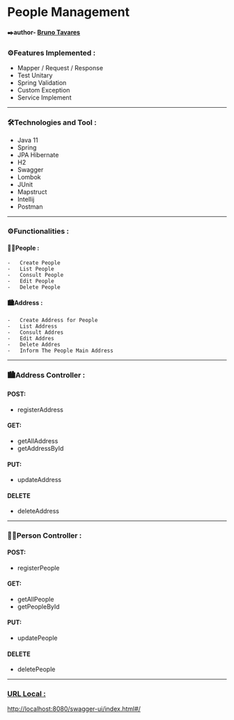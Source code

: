 # People Management

#### ✒️author- [Bruno Tavares](https://www.linkedin.com/in/brunoviniciusdev/)



### ⚙️Features Implemented :

-   Mapper / Request / Response
-   Test Unitary
-   Spring Validation
-   Custom Exception
-   Service Implement
---

### 🛠️Technologies and Tool :

-   Java 11
-   Spring
-   JPA Hibernate
-   H2
-   Swagger
-   Lombok
-   JUnit
-   Mapstruct
-   Intellij
-   Postman
---

### ⚙️Functionalities :

#### 🧑🏽People :
    
    -   Create People
    -   List People
    -   Consult People
    -   Edit People
    -   Delete People
    
#### 🏙️Address :
    
    -   Create Address for People
    -   List Address
    -   Consult Addres
    -   Edit Addres
    -   Delete Addres
    -   Inform The People Main Address
---



### 🏙️Address Controller :

#### POST:
- registerAddress

#### GET:

- getAllAddress
- getAddressById

#### PUT:
- updateAddress
  
#### DELETE
- deleteAddress

-----

### 🧑🏽Person Controller :

#### POST:
- registerPeople

#### GET:

- getAllPeople
- getPeopleById

#### PUT:
- updatePeople
#### DELETE
- deletePeople
---



### [URL Local :](http://localhost:8080/swagger-ui/index.html#/)
[http://localhost:8080/swagger-ui/index.html#/](http://localhost:8080/swagger-ui/index.html#/)
